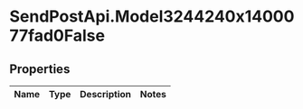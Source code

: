 # SendPostApi.Model3244240x1400077fad0False

## Properties
Name | Type | Description | Notes
------------ | ------------- | ------------- | -------------


